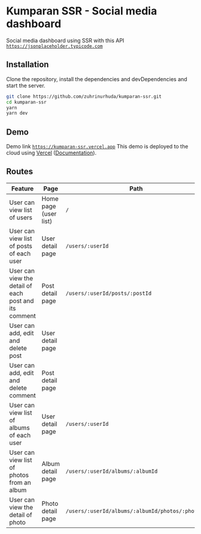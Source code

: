 # Kumparan SSR - Social media dashboard

Social media dashboard using SSR with this API [`https://jsonplaceholder.typicode.com`](https://jsonplaceholder.typicode.com)

## Installation

Clone the repository, install the dependencies and devDependencies and start the server.

```sh
git clone https://github.com/zuhrinurhuda/kumparan-ssr.git
cd kumparan-ssr
yarn
yarn dev
```

## Demo

Demo link [`https://kumparan-ssr.vercel.app`](https://kumparan-ssr.vercel.app)
This demo is deployed to the cloud using [Vercel](https://vercel.com/new?utm_source=github&utm_medium=readme&utm_campaign=next-example) ([Documentation](https://nextjs.org/docs/deployment)).

## Routes

| Feature | Page | Path |
| ------ | ------ | ------ |
| User can view list of users | Home page (user list) | `/` |
| User can view list of posts of each user | User detail page | `/users/:userId` |
| User can view the detail of each post and its comment | Post detail page | `/users/:userId/posts/:postId` |
| User can add, edit and delete post | User detail page | |
| User can add, edit and delete comment | Post detail page | |
| User can view list of albums of each user | User detail page | `/users/:userId` |
| User can view list of photos from an album | Album detail page | `/users/:userId/albums/:albumId` |
| User can view the detail of photo | Photo detail page | `/users/:userId/albums/:albumId/photos/:photoId` |
